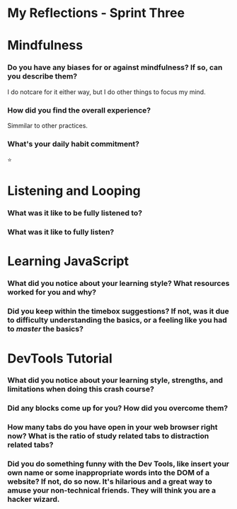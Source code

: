 # My Reflections - Sprint Three

# Mindfulness 

### Do you have any biases for or against mindfulness? If so, can you describe them?
I do notcare for it either way, but I do other things to focus my mind.


### How did you find the overall experience? 
Simmilar to other practices.


### What's your daily habit commitment? 
⭐



# Listening and Looping 

### What was it like to be fully listened to? 



### What was it like to fully listen?

    




# Learning JavaScript

### What did you notice about your learning style? What resources worked for you and why? 



### Did you keep within the timebox suggestions? If not, was it due to difficulty understanding the basics, or a feeling like you had to _master_ the basics?






# DevTools Tutorial

### What did you notice about your learning style, strengths, and limitations when doing this crash course?



### Did any blocks come up for you? How did you overcome them?



### How many tabs do you have open in your web browser right now? What is the ratio of study related tabs to distraction related tabs?



### Did you do something funny with the Dev Tools, like insert your own name or some inappropriate words into the DOM of a website? If not, do so now. It's hilarious and a great way to amuse your non-technical friends. They will think you are a hacker wizard.



